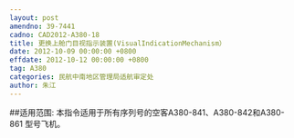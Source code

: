 ```yaml
---
layout: post
amendno: 39-7441
cadno: CAD2012-A380-18
title: 更换上舱门目视指示装置(VisualIndicationMechanism）
date: 2012-10-09 00:00:00 +0800
effdate: 2012-10-12 00:00:00 +0800
tag: A380
categories: 民航中南地区管理局适航审定处
author: 朱江
---
```


##适用范围:
本指令适用于所有序列号的空客A380-841、A380-842和A380-861
型号飞机。

